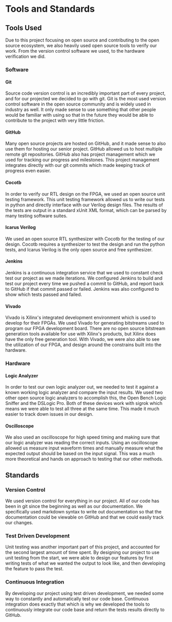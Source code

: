 # Tools and Standards #

## Tools Used ##

<!-- [This section specifies the selected hardware/software tools for use. Please specify why you selected these tools, and where and how these tools were used.] -->

Due to this project focusing on open source and contributing to the open source ecosystem, we also heavily used open source tools to verify our work. From the version control software we used, to the hardware verification we did.

### Software ###

#### Git ####

Source code version control is an incredibly important part of every project, and for our projected we decided to go with git. Git is the most used version control software in the open source community and is widely used in industry as well. It only made sense to use something that other people would be familiar with using so that in the future they would be able to contribute to the project with very little friction. 

#### GitHub ####

Many open source projects are hosted on GitHub, and it made sense to also use them for hosting our senior project. GitHub allowed us to host multiple remote git repositories. GitHub also has project management which we used for tracking our progress and milestones. This project management integrates directly with our git commits which made keeping track of progress even easier. 

#### Cocotb ####

In order to verify our RTL design on the FPGA, we used an open source unit testing framework. This unit testing framework allowed us to write our tests in python and directly interface with our Verilog design files. The results of the tests are output in a standard xUnit XML format, which can be parsed by many testing software suites.

#### Icarus Verilog ####

We used an open source RTL synthesizer with Cocotb for the testing of our design. Cocotb requires a synthesizer to test the design and run the python tests, and Icarus Verilog is the only open source and free synthesizer. 

#### Jenkins ####

Jenkins is a continuous integration service that we used to constant check test our project as we made iterations. We configured Jenkins to build and test our project every time we pushed a commit to GitHub, and report back to GitHub if that commit passed or failed. Jenkins was also configured to show which tests passed and failed.

#### Vivado ####

Vivado is Xilinx's integrated development environment which is used to develop for their FPGAs. We used Vivado for generating bitstreams used to program our FPGA development board. There are no open source bitstream generation tools available for use with Xilinx's products, but Xilinx does have the only free generation tool. With Vivado, we were also able to see the utilization of our FPGA, and design around the constrains built into the hardware.


### Hardware ###

#### Logic Analyzer ####

In order to test our own logic analyzer out, we needed to test it against a known working logic analyzer and compare the input results. We used two other open source logic analyzers to accomplish this, the Open Bench Logic Sniffer and the DSLogic Pro. Both of these devices work with sigrok which means we were able to test all three at the same time. This made it much easier to track down issues in our design.

#### Oscilloscope ####

We also used an oscilloscope for high speed timing and making sure that our logic analyzer was reading the correct inputs. Using an oscilloscope allowed us measure input waveform times and manually measure what the expected output should be based on the input signal. This was a much more theoretical and hands on approach to testing that our other methods.

## Standards ##
<!-- [This section describes the standards you used in your project. These standards could be related to hardware/software system and its components, requirements, design, interface, testing, protocols, documentation, and so on.] -->

### Version Control ###

We used version control for everything in our project. All of our code has been in git since the beginning as well as our documentation. We specifically used markdown syntax to write out documentation so that the documentation could be viewable on GitHub and that we could easily track our changes. 

### Test Driven Development ###

Unit testing was another important part of this project, and accounted for the second largest amount of time spent. By designing our project to use unit testing from the start, we were able to design our features by first writing tests of what we wanted the output to look like, and then developing the feature to pass the test. 

### Continuous Integration ###

By developing our project using test driven development, we needed some way to constantly and automatically test our code base. Continuous integration does exactly that which is why we developed the tools to continuously integrate our code base and return the tests results directly to GitHub. 


<!-- ### Black box testing ### -->
